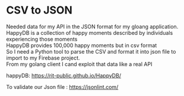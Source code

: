 # CSV to JSON  

Needed data for my API in the JSON format for my gloang application.  
HappyDB is a collection of happy moments described by individuals experiencing those moments  
HappyDB provides 100,000 happy moments but in csv format  
So I need a Python tool to parse the CSV and format it into json file to import to my Firebase project.  
From my golang client I cand exploit that data like a real API  

happyDB: https://rit-public.github.io/HappyDB/  

To validate our Json file : https://jsonlint.com/  
